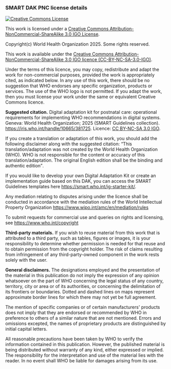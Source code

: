 <h3>SMART DAK PNC license details</h3>

<a rel="license" href="http://creativecommons.org/licenses/by-nc-sa/3.0/igo/"><img alt="Creative Commons License" style="border-width:0" src="https://i.creativecommons.org/l/by-nc-sa/3.0/igo/88x31.png"/></a>

<p>This work is licensed under a <a rel="license" href="http://creativecommons.org/licenses/by-nc-sa/3.0/igo/">Creative Commons Attribution-NonCommercial-ShareAlike 3.0 IGO License</a>.</p>



<p>Copyright(c) World Health Organization 2025. Some rights reserved.</p>
<p>This work is available under the <a rel="license" href="http://creativecommons.org/licenses/by-nc-sa/3.0/igo/">Creative Commons Attribution-NonCommercial-ShareAlike 3.0 IGO licence (CC-BY-NC-SA-3.0-IGO)</a>.</p>

<p>Under the terms of this licence, you may copy, redistribute and adapt the work for non-commercial purposes, provided the work is appropriately cited, as indicated below. In any use of 
this work, there should be no suggestion that WHO endorses any specific organization, products or services. The use of the WHO logo is not permitted. If you adapt the work, then you 
must license your work under the same or equivalent Creative Commons licence. </p>

<p><b>Suggested citation.</b>  Digital adaptation kit for postnatal care: operational requirements for implementing WHO recommendations in digital systems.
Geneva: World Health Organization; 2025 (SMART Guidelines collection). <a rel="iris" href="https://iris.who.int/handle/10665/381725">https://iris.who.int/handle/10665/381725</a>. Licence: <a rel="license" href="http://creativecommons.org/licenses/by-nc-sa/3.0/igo/">CC BY-NC-SA 3.0 IGO</a>. </p>

<p>If you create a translation or adaptation of this work, you should add the following disclaimer along with the suggested citation: <q>This translation/adaptation was not created by the World 
Health Organization (WHO). WHO is not responsible for the content or accuracy of this translation/adaptation. The original English edition shall be the binding and authentic edition</q>. </p>
<p>If you would like to develop your own Digital Adaptation Kit or create an implementation guide based on this DAK, you can access the SMART Guidelines templates here <a rel="license" href="https://smart.who.int/ig-starter-kit/">https://smart.who.int/ig-starter-kit/</a>.</p>
 <p>Any mediation relating to disputes arising under the licence shall be conducted in accordance with the mediation rules of the World Intellectual Property Organization <a rel="license" href="https://www.wipo.int/amc/en/mediation/rules">https://www.wipo.int/amc/en/mediation/rules</a> </p>
 <p>To submit requests for commercial use and queries on rights and licensing, see <a rel="license" href="https://www.who.int/copyright">https://www.who.int/copyright</a>  </p>
 <p><b>Third-party materials.</b> If you wish to reuse material from this work that is attributed to a third party, such as tables, figures or images, it is your responsibility to determine whether 
permission is needed for that reuse and to obtain permission from the copyright holder. The risk of claims resulting from infringement of any third-party-owned component in the work 
rests solely with the user. </p>
<p><b>General disclaimers.</b> The designations employed and the presentation of the material in this publication do not imply the expression of any opinion whatsoever on the part of WHO 
concerning the legal status of any country, territory, city or area or of its authorities, or concerning the delimitation of its frontiers or boundaries. Dotted and dashed lines on maps 
represent approximate border lines for which there may not yet be full agreement. </p>
<p>The mention of specific companies or of certain manufacturers&apos; products does not imply that they are endorsed or recommended by WHO in preference to others of a similar nature that 
are not mentioned. Errors and omissions excepted, the names of proprietary products are distinguished by initial capital letters. </p>
<p>All reasonable precautions have been taken by WHO to verify the information contained in this publication. However, the published material is being distributed without warranty of any 
kind, either expressed or implied. The responsibility for the interpretation and use of the material lies with the reader. In no event shall WHO be liable for damages arising from its use.</p>
